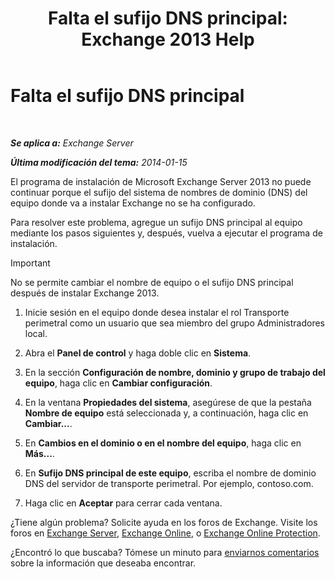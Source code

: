 ﻿---
title: 'Falta el sufijo DNS principal: Exchange 2013 Help'
TOCTitle: Falta el sufijo DNS principal
ms:assetid: 310765bf-a650-4a3d-a5e4-6173b559d4f6
ms:mtpsurl: https://technet.microsoft.com/es-es/library/ms.exch.setupreadiness.fqdnmissing(v=EXCHG.150)
ms:contentKeyID: 61204105
ms.date: 05/22/2018
mtps_version: v=EXCHG.150
ms.translationtype: MT
---

# Falta el sufijo DNS principal

 

_**Se aplica a:** Exchange Server_

_**Última modificación del tema:** 2014-01-15_

El programa de instalación de Microsoft Exchange Server 2013 no puede continuar porque el sufijo del sistema de nombres de dominio (DNS) del equipo donde va a instalar Exchange no se ha configurado.

Para resolver este problema, agregue un sufijo DNS principal al equipo mediante los pasos siguientes y, después, vuelva a ejecutar el programa de instalación.


> [!IMPORTANT]
> No se permite cambiar el nombre de equipo o el sufijo DNS principal después de instalar Exchange 2013.



1.  Inicie sesión en el equipo donde desea instalar el rol Transporte perimetral como un usuario que sea miembro del grupo Administradores local.

2.  Abra el **Panel de control** y haga doble clic en **Sistema**.

3.  En la sección **Configuración de nombre, dominio y grupo de trabajo del equipo**, haga clic en **Cambiar configuración**.

4.  En la ventana **Propiedades del sistema**, asegúrese de que la pestaña **Nombre de equipo** está seleccionada y, a continuación, haga clic en **Cambiar...**.

5.  En **Cambios en el dominio o en el nombre del equipo**, haga clic en **Más...**.

6.  En **Sufijo DNS principal de este equipo**, escriba el nombre de dominio DNS del servidor de transporte perimetral. Por ejemplo, contoso.com.

7.  Haga clic en **Aceptar** para cerrar cada ventana.

¿Tiene algún problema? Solicite ayuda en los foros de Exchange. Visite los foros en [Exchange Server](https://go.microsoft.com/fwlink/p/?linkid=60612), [Exchange Online](https://go.microsoft.com/fwlink/p/?linkid=267542), o [Exchange Online Protection](https://go.microsoft.com/fwlink/p/?linkid=285351).

¿Encontró lo que buscaba? Tómese un minuto para [enviarnos comentarios](mailto:exsetuphelpfeedback@microsoft.com?subject=exchange%202013%20setup%20help%20feedbac) sobre la información que deseaba encontrar.

